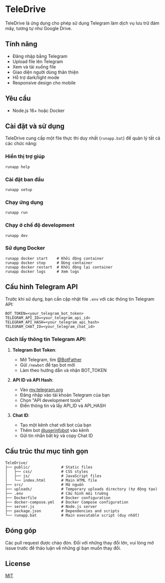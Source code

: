 # TeleDrive

TeleDrive là ứng dụng cho phép sử dụng Telegram làm dịch vụ lưu trữ đám mây, tương tự như Google Drive.

## Tính năng

- Đăng nhập bằng Telegram
- Upload file lên Telegram
- Xem và tải xuống file
- Giao diện người dùng thân thiện
- Hỗ trợ dark/light mode
- Responsive design cho mobile

## Yêu cầu

- Node.js 16+ hoặc Docker

## Cài đặt và sử dụng

TeleDrive cung cấp một file thực thi duy nhất (`runapp.bat`) để quản lý tất cả các chức năng:

### Hiển thị trợ giúp

```
runapp help
```

### Cài đặt ban đầu

```
runapp setup
```

### Chạy ứng dụng

```
runapp run
```

### Chạy ở chế độ development

```
runapp dev
```

### Sử dụng Docker

```
runapp docker start    # Khởi động container
runapp docker stop     # Dừng container
runapp docker restart  # Khởi động lại container
runapp docker logs     # Xem logs
```

## Cấu hình Telegram API

Trước khi sử dụng, bạn cần cập nhật file `.env` với các thông tin Telegram API:

```env
BOT_TOKEN=<your_telegram_bot_token>
TELEGRAM_API_ID=<your_telegram_api_id>
TELEGRAM_API_HASH=<your_telegram_api_hash>
TELEGRAM_CHAT_ID=<your_telegram_chat_id>
```

### Cách lấy thông tin Telegram API:

1. **Telegram Bot Token**:
   - Mở Telegram, tìm [@BotFather](https://t.me/botfather)
   - Gửi `/newbot` để tạo bot mới
   - Làm theo hướng dẫn và nhận BOT_TOKEN

2. **API ID và API Hash**:
   - Vào [my.telegram.org](https://my.telegram.org/auth)
   - Đăng nhập vào tài khoản Telegram của bạn
   - Chọn "API development tools"
   - Điền thông tin và lấy API_ID và API_HASH

3. **Chat ID**:
   - Tạo một kênh chat với bot của bạn
   - Thêm bot [@userinfobot](https://t.me/userinfobot) vào kênh
   - Gửi tin nhắn bất kỳ và copy Chat ID

## Cấu trúc thư mục tinh gọn

```
TeleDrive/
├── public/              # Static files
│   ├── css/             # CSS styles
│   ├── js/              # JavaScript files
│   └── index.html       # Main HTML file
├── src/                 # Mã nguồn
├── uploads/             # Temporary uploads directory (tự động tạo)
├── .env                 # Cấu hình môi trường
├── Dockerfile           # Docker configuration
├── docker-compose.yml   # Docker Compose configuration
├── server.js            # Node.js server
├── package.json         # Dependencies and scripts
└── runapp.bat           # Main executable script (duy nhất)
```

## Đóng góp

Các pull request được chào đón. Đối với những thay đổi lớn, vui lòng mở issue trước để thảo luận về những gì bạn muốn thay đổi.

## License

[MIT](https://choosealicense.com/licenses/mit/)